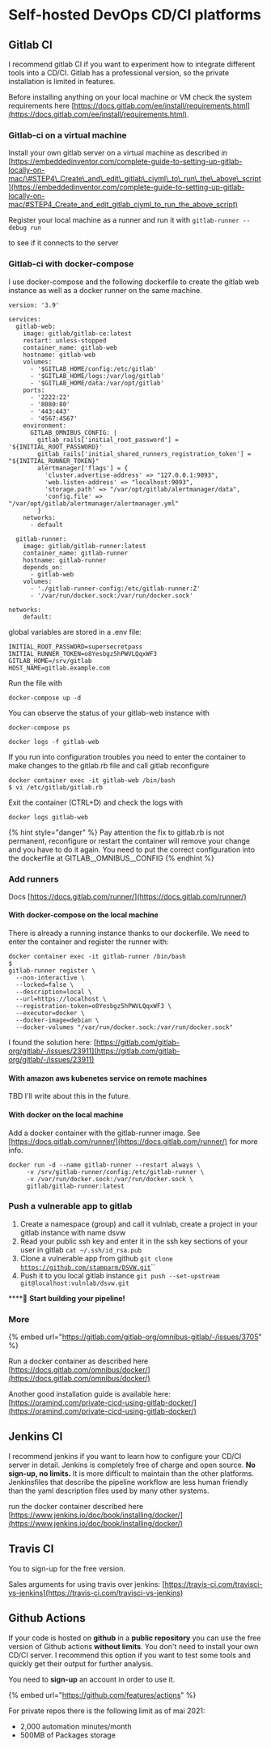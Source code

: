 # Self-hosted DevOps CD/CI platforms

## Gitlab CI

I recommend gitlab CI if you want to experiment how to integrate different tools into a CD/CI. Gitlab has a professional version, so the private installation is limited in features. 

Before installing anything on your local machine or VM check the system requirements here [https://docs.gitlab.com/ee/install/requirements.html](https://docs.gitlab.com/ee/install/requirements.html). 

### Gitlab-ci on a virtual machine

Install your own gitlab server on a virtual machine as described in [https://embeddedinventor.com/complete-guide-to-setting-up-gitlab-locally-on-mac/\#STEP4\_Create\_and\_edit\_gitlab\_ciyml\_to\_run\_the\_above\_script](https://embeddedinventor.com/complete-guide-to-setting-up-gitlab-locally-on-mac/#STEP4_Create_and_edit_gitlab_ciyml_to_run_the_above_script)

Register your local machine as a runner and run it with `gitlab-runner --debug run`

to see if it connects to the server

### Gitlab-ci with docker-compose

I use docker-compose and the following dockerfile to create the gitlab web instance as well as a docker runner on the same machine.

```text
version: '3.9'

services:
  gitlab-web:
    image: gitlab/gitlab-ce:latest
    restart: unless-stopped
    container_name: gitlab-web
    hostname: gitlab-web
    volumes:
      - '$GITLAB_HOME/config:/etc/gitlab'
      - '$GITLAB_HOME/logs:/var/log/gitlab'
      - '$GITLAB_HOME/data:/var/opt/gitlab'
    ports:
      - '2222:22'
      - '8080:80'
      - '443:443'
      - '4567:4567'
    environment:
      GITLAB_OMNIBUS_CONFIG: |
        gitlab_rails['initial_root_password'] = '${INITIAL_ROOT_PASSWORD}'
        gitlab_rails['initial_shared_runners_registration_token'] = "${INITIAL_RUNNER_TOKEN}"
        alertmanager['flags'] = {
          'cluster.advertise-address' => "127.0.0.1:9093",
          'web.listen-address' => "localhost:9093",
          'storage.path' => "/var/opt/gitlab/alertmanager/data",
          'config.file' => "/var/opt/gitlab/alertmanager/alertmanager.yml"
        }
    networks:
      - default

  gitlab-runner:
    image: gitlab/gitlab-runner:latest
    container_name: gitlab-runner
    hostname: gitlab-runner
    depends_on:
      - gitlab-web
    volumes:
      - './gitlab-runner-config:/etc/gitlab-runner:Z'
      - '/var/run/docker.sock:/var/run/docker.sock'

networks:
    default:

```

global variables are stored in a .env file:

```text
INITIAL_ROOT_PASSWORD=supersecretpass
INITIAL_RUNNER_TOKEN=o8Yesbgz5hPWVLQqxWF3
GITLAB_HOME=/srv/gitlab
HOST_NAME=gitlab.example.com
```

Run the file with

```text
docker-compose up -d
```

You can observe the status of your gitlab-web instance with 

```text
docker-compose ps
```

```text
docker logs -f gitlab-web
```

If you run into configuration troubles you need to enter the container to make changes to the gitlab.rb file and call gitlab reconfigure

```text
docker container exec -it gitlab-web /bin/bash
$ vi /etc/gitlab/gitlab.rb
```

Exit the container \(CTRL+D\) and check the logs with 

```text
docker logs gitlab-web
```

{% hint style="danger" %}
Pay attention the fix to gitlab.rb is not permanent, reconfigure or restart the container will remove your change and you have to do it again. You need to put the correct configuration into the dockerfile at GITLAB\__OMNIBUS\__CONFIG 
{% endhint %}

### Add runners

Docs [https://docs.gitlab.com/runner/](https://docs.gitlab.com/runner/)

#### With docker-compose on the local machine

There is already a running instance thanks to our dockerfile. We need to enter the container and register the runner with: 

```text
docker container exec -it gitlab-runner /bin/bash
$ 
gitlab-runner register \
  --non-interactive \
  --locked=false \
  --description=local \
  --url=https://localhost \
  --registration-token=o8Yesbgz5hPWVLQqxWF3 \
  --executor=docker \
  --docker-image=debian \
  --docker-volumes "/var/run/docker.sock:/var/run/docker.sock"
```

I found the solution here: [https://gitlab.com/gitlab-org/gitlab/-/issues/23911](https://gitlab.com/gitlab-org/gitlab/-/issues/23911)

#### With amazon aws kubenetes service on remote machines

TBD I'll write about this in the future.

#### With docker on the local machine

Add a docker container with the gitlab-runner image. See [https://docs.gitlab.com/runner/](https://docs.gitlab.com/runner/) for more info. 

```text
docker run -d --name gitlab-runner --restart always \
     -v /srv/gitlab-runner/config:/etc/gitlab-runner \
     -v /var/run/docker.sock:/var/run/docker.sock \
     gitlab/gitlab-runner:latest
```

### Push a vulnerable app to gitlab

1. Create a namespace \(group\) and call it vulnlab, create a project in your gitlab instance with name dsvw
2. Read your public ssh key and enter it in the ssh key sections of your user in gitlab `cat ~/.ssh/id_rsa.pub`
3. Clone a vulnerable app from github `git clone` [`https://github.com/stamparm/DSVW.git`](https://github.com/stamparm/DSVW.git)\`\`
4. Push it to you local gitlab instance `git push --set-upstream git@localhost:vulnlab/dsvw.git`

\*\*\*\*🏁 **Start building your pipeline!**

### More

{% embed url="https://gitlab.com/gitlab-org/omnibus-gitlab/-/issues/3705" %}

Run a docker container as described here [https://docs.gitlab.com/omnibus/docker/](https://docs.gitlab.com/omnibus/docker/)

Another good installation guide is available here: [https://oramind.com/private-cicd-using-gitlab-docker/](https://oramind.com/private-cicd-using-gitlab-docker/)

## Jenkins CI

I recommend jenkins if you want to learn how to configure your CD/CI server in detail. Jenkins is completely free of charge and open source. **No sign-up, no limits.** It is more difficult to maintain than the other platforms. Jenkinsfiles that describe the pipeline workflow are less human friendly than the yaml description files used by many other systems.

run the docker container described here [https://www.jenkins.io/doc/book/installing/docker/](https://www.jenkins.io/doc/book/installing/docker/)

## Travis CI

You to sign-up for the free version.

Sales arguments for using travis over jenkins: [https://travis-ci.com/travisci-vs-jenkins](https://travis-ci.com/travisci-vs-jenkins)

## Github Actions

If your code is hosted on **github** in a  **public repository** you can use the free version of Github actions **without limits**. You don't need to install your own CD/CI server. I recommend this option if you want to test some tools and quickly get their output for further analysis.

You need to **sign-up** an account in order to use it.

{% embed url="https://github.com/features/actions" %}

For private repos there is the following limit as of mai 2021:

* 2,000 automation minutes/month
* 500MB of Packages storage

